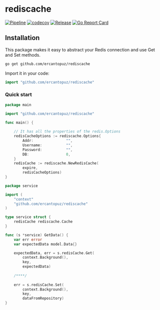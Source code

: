 # rediscache

[![Pipeline](https://github.com/ercantopuz/rediscache/actions/workflows/ci.yaml/badge.svg)](https://github.com/ercantopuz/rediscache/actions/workflows/ci.yaml)
[![codecov](https://codecov.io/gh/ercantopuz/rediscache/branch/master/graph/badge.svg?token=DV0KA0K3X8)](https://codecov.io/gh/ercantopuz/rediscache)
[![Release](https://img.shields.io/github/release/ercantopuz/rediscache.svg?style=flat-square)](https://github.com/ercantopuz/rediscache/releases)
[![Go Report Card](https://goreportcard.com/badge/github.com/ercantopuz/rediscache)](https://goreportcard.com/report/github.com/ercantopuz/rediscache)

## Installation

This package makes it easy to abstract your Redis connection and use Get and Set methods.

```sh
go get github.com/ercantopuz/rediscache
```

Import it in your code:
```go
import "github.com/ercantopuz/rediscache"
```
### Quick start

```go
package main

import "github.com/ercantopuz/rediscache"

func main() {
	
	// It has all the properties of the redis.Options
	redisCacheOptions := rediscache.Options{
		Addr:               "",
		Username:           "",
		Password:           "",
		DB:                 0,
	}
	redisCache := rediscache.NewRedisCache(
		expire,
		redisCacheOptions)
}
```

```go
package service

import (
	"context"
	"github.com/ercantopuz/rediscache"
)

type service struct {
	redisCache rediscache.Cache
}

func (s *service) GetData() {
	var err error
	var expectedData model.Data{}

	expectedData, err = s.redisCache.Get(
		context.Background(),
		key,
		expectedData)
	
	/****/
	
	err = s.redisCache.Set(
		context.Background(),
		key,
		dataFromRepository)
}
```
